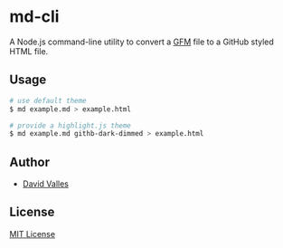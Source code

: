 # md-cli

A Node.js command-line utility to convert a
[GFM](https://github.github.com/gfm/) file to a GitHub styled HTML file.

## Usage

```sh
# use default theme
$ md example.md > example.html

# provide a highlight.js theme
$ md example.md githb-dark-dimmed > example.html
```

## Author

- [David Valles](https://dtjv.io)

## License

[MIT License](LICENSE)
